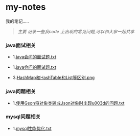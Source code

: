 # my-notes
我的笔记.....
> *主要 记录一些我code 上出现的常见问题,可以和大家一起共享*



### java面试相关

* 1.<a href="https://github.com/Fancyiscrying/my-notes/blob/master/java会问的面试题.txt">java会问的面试题.txt</a>

* 1.<a href="https://github.com/Fancyiscrying/my-notes/blob/master/java会问的面试题2.txt">java会问的面试题.txt</a>

* 3.<a href="https://github.com/Fancyiscrying/my-notes/blob/master/HashMap和HashTable和List等区别.png">HashMap和HashTable和List等区别.png</a>




### java问题相关

* 1.<a href="https://github.com/Fancyiscrying/my-notes/blob/master/使用Gson将对象类转成Json对象时出现u003d的问题.txt">使用Gson将对象类转成Json对象时出现u003d的问题.txt</a>



### mysql问题相关

* 1.<a href="https://github.com/Fancyiscrying/my-notes/blob/master/mysql性能优化.txt">mysql性能优化.txt</a>

